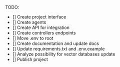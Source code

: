 TODO: 
- [] Create project interface
- [] Create agents
- [] Create API for integration
- [] Create controllers endpoints
- [] Move .env to root
- [] Create documentation and update docs
- [] Update requirements.txt and .env.example
- [] Analyze possibility for vector databases update
- [] Publish project